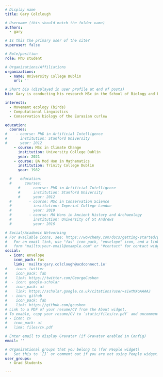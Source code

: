```yaml
---
# Display name
title: Gary Colclough

# Username (this should match the folder name)
authors:
  - gary

# Is this the primary user of the site?
superuser: false

# Role/position
role: PhD student

# Organizations/Affiliations
organizations:
  - name: University College Dublin
    url: ''

# Short bio (displayed in user profile at end of posts)
bio: Gary is conducting his research MSc in the School of Biology and Environmental Science at University College Dublin where he is investigating the movement ecology of Eurasian curlew in Ireland with a focus on home range analysis and habitat selection.

interests:
  - Movement ecology (birds)
  - Computational Linguistics
  - Conservation biology of the Eurasian curlew

education:
  courses:
#    - course: PhD in Artificial Intelligence
#      institution: Stanford University
#      year: 2012
    - course: MSc in Climate Change
      institution: University College Dublin
      year: 2021
    - course: BA Mod Hon in Mathematics
      institution: Trinity College Dublin
      year: 1982

  #    education:
  #      courses:
      #    - course: PhD in Artificial Intelligence
      #      institution: Stanford University
      #      year: 2012
  #        - course: MSc in Conservation Science
  #          institution: Imperial College London
  #          year: 2019
  #        - course: MA Hons in Ancient History and Archaeology
  #          institution: University of St Andrews
  #          year: 2016

# Social/Academic Networking
# For available icons, see: https://wowchemy.com/docs/getting-started/page-builder/#icons
#   For an email link, use "fas" icon pack, "envelope" icon, and a link in the
#   form "mailto:your-email@example.com" or "#contact" for contact widget.
social:
  - icon: envelope
    icon_pack: fas
    link: 'mailto:gary.colclough@ucdconnect.ie'
#  - icon: twitter
#    icon_pack: fab
#    link: https://twitter.com/GeorgeCushen
#  - icon: google-scholar
#    icon_pack: ai
#    link: https://scholar.google.co.uk/citations?user=sIwtMXoAAAAJ
#  - icon: github
#    icon_pack: fab
#    link: https://github.com/gcushen
# Link to a PDF of your resume/CV from the About widget.
# To enable, copy your resume/CV to `static/files/cv.pdf` and uncomment the lines below.
# - icon: cv
#   icon_pack: ai
#   link: files/cv.pdf

# Enter email to display Gravatar (if Gravatar enabled in Config)
email: ''

# Organizational groups that you belong to (for People widget)
#   Set this to `[]` or comment out if you are not using People widget.
user_groups:
  - Grad Students

---
```

